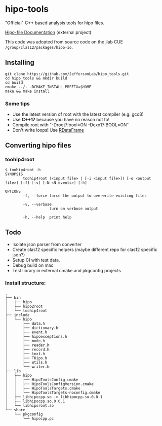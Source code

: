 hipo-tools
==========

"Official" C++ based analysis tools for hipo files.

[Hipo-file 
Documentation](https://userweb.jlab.org/~gavalian/docs/sphinx/hipo/html/index.html) 
(external project)

This code was adopted from source code on the jlab CUE 
`/group/clas12/packages/hipo-io`.

Installing
----------

```
git clone https://github.com/JeffersonLab/hipo_tools.git
cd hipo_tools && mkdir build
cd build
cmake ../. -DCMAKE_INSTALL_PREFIX=$HOME
make && make install
```

### Some tips

* Use the latest version of root with the latest compiler (e.g. gcc8)
* Use **C++17** because you have no reason not to!
* Compile root with "-Droot7:bool=ON -Dcxx17:BOOL=ON"
* Don't write loops! Use [RDataFrame](https://root.cern.ch/doc/master/group__tutorial__dataframe.html)


Converting hipo files
---------------------

### toohip4root

```
$ toohip4root -h
SYNOPSIS
        toohip4root (<input file> | [-i <input file>]) [-o <output file>] [-f] [-v] [-N <N events>] [-h]

OPTIONS
        -f, --force force the output to overwrite existing files

        -v, --verbose
                    turn on verbose output

        -h, --help  print help

```

Todo
----

* Isolate json parser from converter
* Create clas12 specific helpers (maybe different repo for clas12 specific json?)
* Setup CI with test data.
* Debug build on mac
* Test library in external cmake and pkgconfig projects


### Install structure:

```
.
├── bin
│   ├── hipo
│   ├── hipo2root
│   └── toohip4root
├── include
│   └── hipo
│       ├── data.h
│       ├── dictionary.h
│       ├── event.h
│       ├── hipoexceptions.h
│       ├── node.h
│       ├── reader.h
│       ├── record.h
│       ├── text.h
│       ├── THipo.h
│       ├── utils.h
│       └── writer.h
├── lib
│   ├── hipo
│   │   ├── HipoToolsConfig.cmake
│   │   ├── HipoToolsConfigVersion.cmake
│   │   ├── HipoToolsTargets.cmake
│   │   └── HipoToolsTargets-noconfig.cmake
│   ├── libhipocpp.so -> libhipocpp.so.0.0.1
│   ├── libhipocpp.so.0.0.1
│   └── libhiporoot.so
└── share
    └── pkgconfig
        └── hipocpp.pc
```

